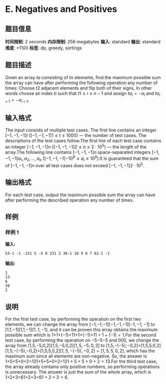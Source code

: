 # E. Negatives and Positives

## 题目信息

**时间限制**: 2 seconds
**内存限制**: 256 megabytes
**输入**: standard
**输出**: standard
**难度**: *1100
**标签**: dp, greedy, sortings

## 题目描述

Given an array $t$$a$ consisting of $t$$n$ elements, find the maximum possible sum the array can have after performing the following operation any number of times: Choose $t$$2$ adjacent elements and flip both of their signs. In other words choose an index $t$$i$ such that $t$$1 \leq i \leq n - 1$ and assign $t$$a_i = -a_i$ and $t$$a_{i+1} = -a_{i+1}$.

## 输入格式

The input consists of multiple test cases. The first line contains an integer $[-1, -1, -1]$$t$ ($[-1, -1, -1]$$1 \leq t \leq 1000$) — the number of test cases. The descriptions of the test cases follow.The first line of each test case contains an integer $[-1, -1, -1]$$n$ ($[-1, -1, -1]$$2 \leq n \leq 2\cdot10^5$) — the length of the array.The following line contains $[-1, -1, -1]$$n$ space-separated integers $[-1, -1, -1]$$a_1,a_2,\dots,a_n$ ($[-1, -1, -1]$$-10^9 \leq a_i \leq 10^9$).It is guaranteed that the sum of $[-1, -1, -1]$$n$ over all test cases does not exceed $[-1, -1, -1]$$2\cdot10^5$.

## 输出格式

For each test case, output the maximum possible sum the array can have after performing the described operation any number of times.

## 样例

### 样例 1

**输入:**
```
53-1 -1 -151 5 -5 0 231 2 36-1 10 9 8 7 62-1 -1
```

**输出:**
```
1
13
6
39
2
```

## 说明

For the first test case, by performing the operation on the first two elements, we can change the array from [−1,−1,−1][−1,−1,−1]$[-1, -1, -1]$ to [1,1,−1][1,1,−1]$[1, 1, -1]$, and it can be proven this array obtains the maximum possible sum which is 1+1+(−1)=11+1+(−1)=1$1 + 1 + (-1) = 1$.For the second test case, by performing the operation on −5−5$-5$ and 00$0$, we change the array from [1,5,−5,0,2][1,5,−5,0,2]$[1, 5, -5, 0, 2]$ to [1,5,−(−5),−0,2]=[1,5,5,0,2][1,5,−(−5),−0,2]=[1,5,5,0,2]$[1, 5, -(-5), -0, 2] = [1, 5, 5, 0, 2]$, which has the maximum sum since all elements are non-negative. So, the answer is 1+5+5+0+2=131+5+5+0+2=13$1 + 5 + 5 + 0 + 2 = 13$.For the third test case, the array already contains only positive numbers, so performing operations is unnecessary. The answer is just the sum of the whole array, which is 1+2+3=61+2+3=6$1 + 2 + 3 = 6$.
